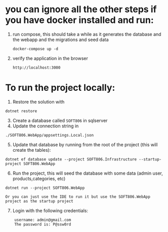 # you can ignore all the other steps if you have docker installed and run:
1. run compose, this should take a while as it generates the database and the webapp and the migrations and seed data
    ```
    docker-compose up -d
    ```
2. verify the application in the browser
    ```
    http://localhost:3000
    ```
# To run the project locally:

1. Restore the solution with

```
dotnet restore
```

3. Create a database called `SOFT806` in sqlserver
4. Update the connection string in

```
./SOFT806.WebApp/appsettings.Local.json
```

5. Update that database by running from the root of the project (this will create the tables):

``` 
dotnet ef database update --project SOFT806.Infrastructure --startup-project SOFT806.WebApp
``` 

6. Run the project, this will seed the database with some data (admin user, products,categories, etc)

```
dotnet run --project SOFT806.WebApp

Or you can just use the IDE to run it but use the SOFT806.WebApp project as the startup project
```

7. Login with the following credentials:

```
    username: admin@gmail.com 
    The password is: P@ssw0rd
```
